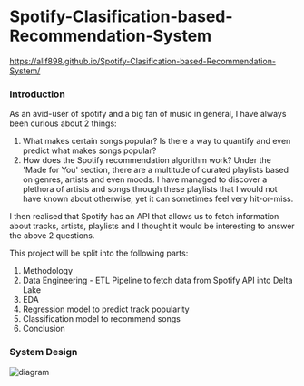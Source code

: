# Spotify-Clasification-based-Recommendation-System

https://alif898.github.io/Spotify-Clasification-based-Recommendation-System/

### Introduction

As an avid-user of spotify and a big fan of music in general, I have always been curious about 2 things:

1. What makes certain songs popular? Is there a way to quantify and even predict what makes songs popular?
2. How does the Spotify recommendation algorithm work? Under the 'Made for You' section, there are a multitude of curated playlists based on genres, artists and even moods. I have managed to discover a plethora of artists and songs through these playlists that I would not have known about otherwise, yet it can sometimes feel very hit-or-miss.

I then realised that Spotify has an API that allows us to fetch information about tracks, artists, playlists and I thought it would be interesting to answer the above 2 questions.

This project will be split into the following parts:
1. Methodology
2. Data Engineering - ETL Pipeline to fetch data from Spotify API into Delta Lake
3. EDA
4. Regression model to predict track popularity
5. Classification model to recommend songs
6. Conclusion

### System Design

![diagram](https://github.com/alif898/Spotify-Clasification-based-Recommendation-System/blob/main/diagram.png?raw=true)
